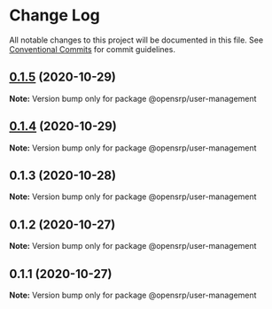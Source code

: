 # Change Log

All notable changes to this project will be documented in this file.
See [Conventional Commits](https://conventionalcommits.org) for commit guidelines.

## [0.1.5](https://github.com/OpenSRP/web/compare/@opensrp/user-management@0.1.4...@opensrp/user-management@0.1.5) (2020-10-29)

**Note:** Version bump only for package @opensrp/user-management

## [0.1.4](https://github.com/OpenSRP/web/compare/@opensrp/user-management@0.1.3...@opensrp/user-management@0.1.4) (2020-10-29)

**Note:** Version bump only for package @opensrp/user-management

## 0.1.3 (2020-10-28)

**Note:** Version bump only for package @opensrp/user-management

## 0.1.2 (2020-10-27)

**Note:** Version bump only for package @opensrp/user-management

## 0.1.1 (2020-10-27)

**Note:** Version bump only for package @opensrp/user-management
